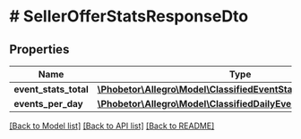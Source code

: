 # # SellerOfferStatsResponseDto

## Properties

Name | Type | Description | Notes
------------ | ------------- | ------------- | -------------
**event_stats_total** | [**\Phobetor\Allegro\Model\ClassifiedEventStat[]**](ClassifiedEventStat.md) |  | [optional]
**events_per_day** | [**\Phobetor\Allegro\Model\ClassifiedDailyEventStatResponseDto[]**](ClassifiedDailyEventStatResponseDto.md) |  | [optional]

[[Back to Model list]](../../README.md#models) [[Back to API list]](../../README.md#endpoints) [[Back to README]](../../README.md)
